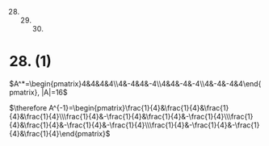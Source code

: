 28. 29. 30. 

# 28. (1)

$A^*=\begin{pmatrix}4&4&4&4\\4&-4&4&-4\\4&4&-4&-4\\4&-4&-4&4\end{pmatrix}, |A|=16$

$\therefore A^{-1}=\begin{pmatrix}\frac{1}{4}&\frac{1}{4}&\frac{1}{4}&\frac{1}{4}\\\frac{1}{4}&-\frac{1}{4}&\frac{1}{4}&-\frac{1}{4}\\\frac{1}{4}&\frac{1}{4}&-\frac{1}{4}&-\frac{1}{4}\\\frac{1}{4}&-\frac{1}{4}&-\frac{1}{4}&\frac{1}{4}\end{pmatrix}$